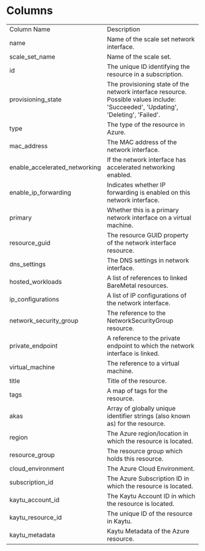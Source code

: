 # Columns  

<table>
	<tr><td>Column Name</td><td>Description</td></tr>
	<tr><td>name</td><td>Name of the scale set network interface.</td></tr>
	<tr><td>scale_set_name</td><td>Name of the scale set.</td></tr>
	<tr><td>id</td><td>The unique ID identifying the resource in a subscription.</td></tr>
	<tr><td>provisioning_state</td><td>The provisioning state of the network interface resource. Possible values include: 'Succeeded', 'Updating', 'Deleting', 'Failed'.</td></tr>
	<tr><td>type</td><td>The type of the resource in Azure.</td></tr>
	<tr><td>mac_address</td><td>The MAC address of the network interface.</td></tr>
	<tr><td>enable_accelerated_networking</td><td>If the network interface has accelerated networking enabled.</td></tr>
	<tr><td>enable_ip_forwarding</td><td>Indicates whether IP forwarding is enabled on this network interface.</td></tr>
	<tr><td>primary</td><td>Whether this is a primary network interface on a virtual machine.</td></tr>
	<tr><td>resource_guid</td><td>The resource GUID property of the network interface resource.</td></tr>
	<tr><td>dns_settings</td><td>The DNS settings in network interface.</td></tr>
	<tr><td>hosted_workloads</td><td>A list of references to linked BareMetal resources.</td></tr>
	<tr><td>ip_configurations</td><td>A list of IP configurations of the network interface.</td></tr>
	<tr><td>network_security_group</td><td>The reference to the NetworkSecurityGroup resource.</td></tr>
	<tr><td>private_endpoint</td><td>A reference to the private endpoint to which the network interface is linked.</td></tr>
	<tr><td>virtual_machine</td><td>The reference to a virtual machine.</td></tr>
	<tr><td>title</td><td>Title of the resource.</td></tr>
	<tr><td>tags</td><td>A map of tags for the resource.</td></tr>
	<tr><td>akas</td><td>Array of globally unique identifier strings (also known as) for the resource.</td></tr>
	<tr><td>region</td><td>The Azure region/location in which the resource is located.</td></tr>
	<tr><td>resource_group</td><td>The resource group which holds this resource.</td></tr>
	<tr><td>cloud_environment</td><td>The Azure Cloud Environment.</td></tr>
	<tr><td>subscription_id</td><td>The Azure Subscription ID in which the resource is located.</td></tr>
	<tr><td>kaytu_account_id</td><td>The Kaytu Account ID in which the resource is located.</td></tr>
	<tr><td>kaytu_resource_id</td><td>The unique ID of the resource in Kaytu.</td></tr>
	<tr><td>kaytu_metadata</td><td>Kaytu Metadata of the Azure resource.</td></tr>
</table>